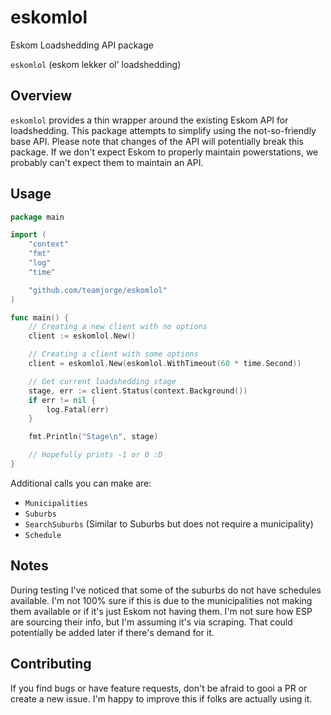# eskomlol

Eskom Loadshedding API package

`eskomlol` (eskom lekker ol' loadshedding)

## Overview

`eskomlol` provides a thin wrapper around the existing Eskom API for loadshedding. This package attempts to simplify using the not-so-friendly base API. Please note that changes of the API will potentially break this package. If we don't expect Eskom to properly maintain powerstations, we probably can't expect them to maintain an API.

## Usage

```go
package main

import (
	"context"
	"fmt"
	"log"
	"time"

	"github.com/teamjorge/eskomlol"
)

func main() {
	// Creating a new client with no options
	client := eskomlol.New()

	// Creating a client with some options
	client = eskomlol.New(eskomlol.WithTimeout(60 * time.Second))

	// Get current loadshedding stage
	stage, err := client.Status(context.Background())
	if err != nil {
		log.Fatal(err)
	}

	fmt.Println("Stage\n", stage)

    // Hopefully prints -1 or 0 :D
}
```

Additional calls you can make are:

* `Municipalities`
* `Suburbs`
* `SearchSuburbs` (Similar to Suburbs but does not require a municipality)
* `Schedule`

## Notes

During testing I've noticed that some of the suburbs do not have schedules available. I'm not 100% sure if this is due to the municipalities not making them available or if it's just Eskom not having them. I'm not sure how ESP are sourcing their info, but I'm assuming it's via scraping. That could potentially be added later if there's demand for it.

## Contributing

If you find bugs or have feature requests, don't be afraid to gooi a PR or create a new issue. I'm happy to improve this if folks are actually using it.
